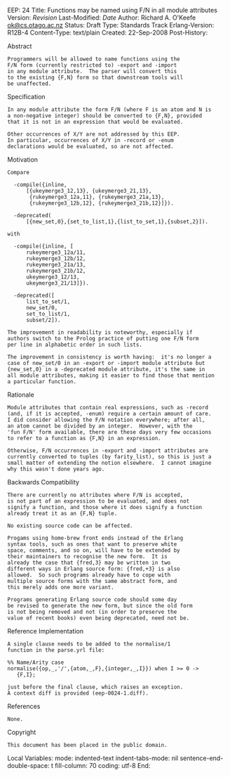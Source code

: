 EEP: 24
Title: Functions may be named using F/N in all module attributes
Version: $Revision$
Last-Modified: $Date$
Author: Richard A. O'Keefe <ok@cs.otago.ac.nz>
Status: Draft
Type: Standards Track
Erlang-Version: R12B-4
Content-Type: text/plain
Created: 22-Sep-2008
Post-History:



Abstract

    Programmers will be allowed to name functions using the
    F/N form (currently restricted to) -export and -import
    in any module attribute.  The parser will convert this
    to the existing {F,N} form so that downstream tools will
    be unaffected.



Specification

    In any module attribute the form F/N (where F is an atom and N is
    a non-negative integer) should be converted to {F,N}, provided
    that it is not in an expression that would be evaluated.

    Other occurrences of X/Y are not addressed by this EEP.
    In particular, occurrences of X/Y in -record or -enum
    declarations would be evaluated, so are not affected.


Motivation

    Compare

      -compile({inline,
          [{ukeymerge3_12,13}, {ukeymerge3_21,13},
           {rukeymerge3_12a,11}, {rukeymerge3_21a,13},
           {rukeymerge3_12b,12}, {rukeymerge3_21b,12}]}).

      -deprecated(
          [{new_set,0},{set_to_list,1},{list_to_set,1},{subset,2}]).

    with

      -compile({inline, [
          rukeymerge3_12a/11,
          rukeymerge3_12b/12,
          rukeymerge3_21a/13, 
          rukeymerge3_21b/12,
          ukeymerge3_12/13,
          ukeymerge3_21/13]}).

      -deprecated([
          list_to_set/1,
          new_set/0,
          set_to_list/1,
          subset/2]).

    The improvement in readability is noteworthy, especially if
    authors switch to the Prolog practice of putting one F/N form
    per line in alphabetic order in such lists.

    The improvement in consistency is worth having:  it's no longer a
    case of new_set/0 in an -export or -import module attribute but
    {new_set,0} in a -deprecated module attribute, it's the same in
    all module attributes, making it easier to find those that mention
    a particular function.



Rationale

    Module attributes that contain real expressions, such as -record
    (and, if it is accepted, -enum) require a certain amount of care.
    I did consider allowing the F/N notation everywhere; after all,
    an atom cannot be divided by an integer.  However, with the
    'fun F/N' form available, there are these days very few occasions
    to refer to a function as {F,N} in an expression.

    Otherwise, F/N occurrences in -export and -import attributes are
    currently converted to tuples (by farity_list), so this is just a
    small matter of extending the notion elsewhere.  I cannot imagine
    why this wasn't done years ago.



Backwards Compatibility

    There are currently no attributes where F/N is accepted,
    is not part of an expression to be evaluated, and does not
    signify a function, and those where it does signify a function
    already treat it as an {F,N} tuple.

    No existing source code can be affected.

    Progams using home-brew front ends instead of the Erlang
    syntax tools, such as ones that want to preserve white
    space, comments, and so on, will have to be extended by
    their maintainers to recognise the new form.  It is
    already the case that {fred,3} may be written in two
    different ways in Erlang source form: {fred,+3} is also
    allowed.  So such programs already have to cope with
    multiple source forms with the same abstract form, and
    this merely adds one more variant.

    Programs generating Erlang source code should some day
    be revised to generate the new form, but since the old form
    is not being removed and not (in order to preserve the
    value of recent books) even being deprecated, need not be.



Reference Implementation

    A single clause needs to be added to the normalise/1
    function in the parse.yrl file:

    %% Name/Arity case
    normalise({op,_,'/',{atom,_,F},{integer,_,I}}) when I >= 0 ->
       {F,I};

    just before the final clause, which raises an exception.
    A context diff is provided (eep-0024-1.diff).



References
    
    None.



Copyright

    This document has been placed in the public domain.



Local Variables:
mode: indented-text
indent-tabs-mode: nil
sentence-end-double-space: t
fill-column: 70
coding: utf-8
End:
